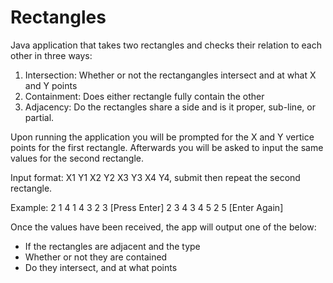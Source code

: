 # Rectangles

Java application that takes two rectangles and checks their relation to each other in three ways:
1. Intersection: Whether or not the rectangangles intersect and at what X and Y points
2. Containment: Does either rectangle fully contain the other
3. Adjacency: Do the rectangles share a side and is it proper, sub-line, or partial.

Upon running the application you will be prompted for the X and Y vertice points for the first rectangle. Afterwards you will be asked to input the same values for the second rectangle.

Input format: X1 Y1 X2 Y2 X3 Y3 X4 Y4, submit then repeat the second rectangle. 

Example: 2 1 4 1 4 3 2 3 [Press Enter] 2 3 4 3 4 5 2 5 [Enter Again]

Once the values have been received, the app will output one of the below: 
- If the rectangles are adjacent and the type
- Whether or not they are contained
- Do they intersect, and at what points
